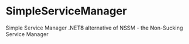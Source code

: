 # SimpleServiceManager
Simple Service Manager .NET8 alternative of NSSM - the Non-Sucking Service Manager
